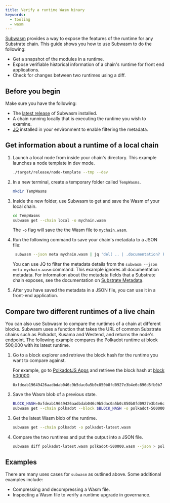 ```yaml
---
title: Verify a runtime Wasm binary
keywords:
  - tooling
  - wasm
---
```


[Subwasm](https://github.com/chevdor/subwasm) provides a way to expose the features of the runtime for any Substrate chain.
This guide shows you how to use Subwasm to do the following:

- Get a snapshot of the modules in a runtime.
- Expose verifiable historical information of a chain's runtime for front end applications.
- Check for changes between two runtimes using a diff.

## Before you begin

Make sure you have the following:

- The [latest release](https://github.com/chevdor/subwasm/releases) of Subwasm installed.
- A chain running locally that is executing the runtime you wish to examine.
- [JQ](https://stedolan.github.io/jq/download/) installed in your environment to enable filtering the metadata.

## Get information about a runtime of a local chain

1. Launch a local node from inside your chain's directory.
   This example launches a node template in dev mode.

   ```bash
   ./target/release/node-template --tmp --dev
   ```

1. In a new terminal, create a temporary folder called `TempWasms`.

   ```bash
   mkdir TempWasms
   ```

1. Inside the new folder, use Subwasm to get and save the Wasm of your local chain.

   ```bash
   cd TempWasms
   subwasm get --chain local -o mychain.wasm
   ```

   The `-o` flag will save the the Wasm file to `mychain.wasm`.

1. Run the following command to save your chain's metadata to a JSON file:

   ```bash
    subwasm --json meta mychain.wasm | jq 'del( .. | .documentation? )' > mychain-metadata.json
   ```

   You can use JQ to filter the metadata details from the `subwasm --json meta mychain.wasm` command.
   This example ignores all documentation metadata.
   For information about the metadata fields that a Substrate chain exposes, see the documentation on [Substrate Metadata](https://polkadot.js.org/docs/substrate).

1. After you have saved the metadata in a JSON file, you can use it in a front-end application.

## Compare two different runtimes of a live chain

You can also use Subwasm to compare the runtimes of a chain at different blocks.
Subwasm uses a function that takes the URL of common Substrate chains such as Polkadot, Kusama and Westend, and returns the node's endpoint.
The following example compares the Polkadot runtime at block 500,000 with its latest runtime.

1. Go to a block explorer and retrieve the block hash for the runtime you want to compare against.

   For example, go to [PolkadotJS Apps](https://polkadot.js.org/apps/?rpc=wss%3A%2F%2Frpc.polkadot.io#/explorer) and retrieve the block hash at [block 500000](https://polkadot.js.org/apps/?rpc=wss%3A%2F%2Frpc.polkadot.io#/explorer/query/500000).

   `0xfdeab19649426aadbdab046c9b5dac0a5b0c850b8fd0927e3b4e6c896d5fb0b7`

1. Save the Wasm blob of a previous state.

   ```bash
   BLOCK_HASH=0xfdeab19649426aadbdab046c9b5dac0a5b0c850b8fd0927e3b4e6c896d5fb0b7
   subwasm get --chain polkadot --block $BLOCK_HASH -o polkadot-500000.wasm
   ```

1. Get the latest Wasm blob of the runtime.

   ```bash
   subwasm get --chain polkadot -o polkadot-latest.wasm
   ```

1. Compare the two runtimes and put the output into a JSON file.

   ```bash
   subwasm diff polkadot-latest.wasm polkadot-500000.wasm --json > polkadot-wasm-diff.json
   ```

## Examples

There are many uses cases for `subwasm` as outlined above.
Some additional examples include:

- Compressing and decompressing a Wasm file.
- Inspecting a Wasm file to verify a runtime upgrade in governance.
